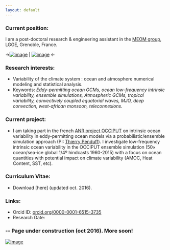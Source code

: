 ```yaml
---
layout: default
---
```



### Current position:
I am a post-doctoral research & engineering assistant in the [MEOM group](http://lgge.osug.fr/meom/), LGGE, Grenoble, France. 

->[![image]({{site.baseurl}}/img/SL_3.png)](https://stephanieleroux.github.io) | [![image]({{site.baseurl}}/img/ensemble.png)](https://stephanieleroux.github.io) <-

### Research interests:
  - Variability of the climate system : ocean and atmosphere numerical modeling and statistical analysis. 
  - Keywords: *Eddy-permitting ocean GCMs, ocean low-frequency intrinsic variability, ensemble simulations, Atmospheric GCMs, tropical variability, convectively coupled equatorial waves, MJO, deep convection, west-african monsoon, teleconnexions.*

### Current project:
  - I am  taking part in the french [ANR project OCCIPUT](http://www.agence-nationale-recherche.fr/en/anr-funded-project/?tx_lwmsuivibilan_pi2%5BCODE%5D=ANR-13-BS06-0007) on intrinsic ocean variability in eddy-permitting ocean models via a probabilistic/ensemble simulation
approach (PI: [Thierry Penduff](http://lgge.osug.fr/personnels/Penduff_Thierry)). I investigate low-frequency intrinsic ocean variability in the OCCIPUT ensemble simulation (50× ocean/sea-ice global 1/4º hindcasts 1960-2015) with a focus on ocean quantities with potential impact on climate variability 
 (AMOC, Heat Content, SST, etc).

### Curriculum Vitae:
  - Download [here] (updated oct. 2016).

### Links:
 - Orcid ID: [orcid.org/0000-0001-6515-3735](http://orcid.org/orcid.org/0000-0001-6515-3735)
 - Research Gate:

### -- Page under construction (oct 2016). More soon!

[![image]({{site.baseurl}}/img/occischemewebsite_hiRes.png)](https://stephanieleroux.github.io/research) 

